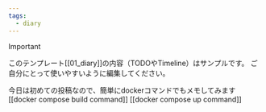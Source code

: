 ```yaml
---
tags:
  - diary
---
```

> [!IMPORTANT]
> このテンプレート[[01_diary]]の内容（TODOやTimeline）はサンプルです。
> ご自分にとって使いやすいように編集してください。

今日は初めての投稿なので、簡単にdockerコマンドでもメモしてみます
[[docker compose build command]]
[[docker compose up command]]
